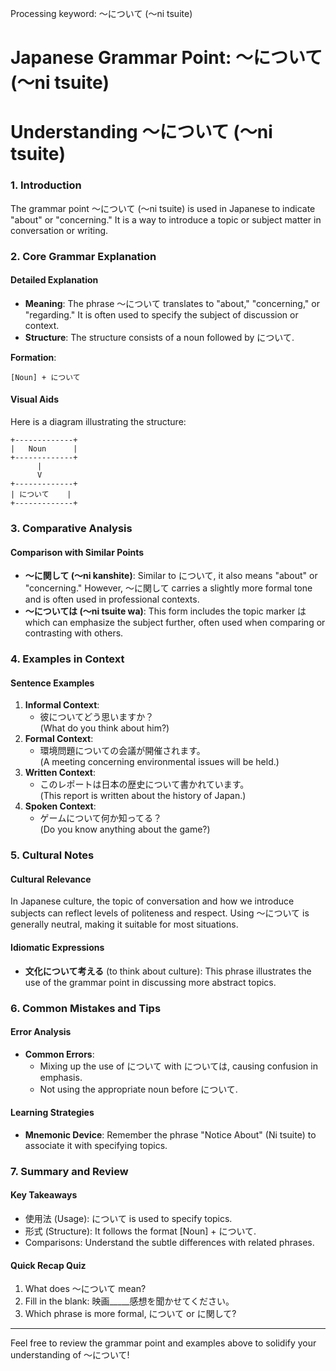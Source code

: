 Processing keyword: ～について (〜ni tsuite)
# Japanese Grammar Point: ～について (〜ni tsuite)
# Understanding ～について (〜ni tsuite)
### 1. Introduction
The grammar point ～について (〜ni tsuite) is used in Japanese to indicate "about" or "concerning." It is a way to introduce a topic or subject matter in conversation or writing.
### 2. Core Grammar Explanation
#### Detailed Explanation
- **Meaning**: The phrase ～について translates to "about," "concerning," or "regarding." It is often used to specify the subject of discussion or context.
- **Structure**: The structure consists of a noun followed by について.
  
**Formation**:
```
[Noun] + について
```
#### Visual Aids
Here is a diagram illustrating the structure:
```
+-------------+
|   Noun      |
+-------------+
      |
      V
+-------------+
| について    |
+-------------+
```
### 3. Comparative Analysis
#### Comparison with Similar Points
- **～に関して (〜ni kanshite)**: Similar to について, it also means "about" or "concerning." However, ～に関して carries a slightly more formal tone and is often used in professional contexts.
- **～については (〜ni tsuite wa)**: This form includes the topic marker は which can emphasize the subject further, often used when comparing or contrasting with others.
### 4. Examples in Context
#### Sentence Examples
1. **Informal Context**:  
   - 彼についてどう思いますか？  
   (What do you think about him?)
2. **Formal Context**:  
   - 環境問題についての会議が開催されます。  
   (A meeting concerning environmental issues will be held.)
3. **Written Context**:  
   - このレポートは日本の歴史について書かれています。  
   (This report is written about the history of Japan.)
4. **Spoken Context**:  
   - ゲームについて何か知ってる？  
   (Do you know anything about the game?)
### 5. Cultural Notes
#### Cultural Relevance
In Japanese culture, the topic of conversation and how we introduce subjects can reflect levels of politeness and respect. Using ～について is generally neutral, making it suitable for most situations.
#### Idiomatic Expressions
- **文化について考える** (to think about culture): This phrase illustrates the use of the grammar point in discussing more abstract topics.
### 6. Common Mistakes and Tips
#### Error Analysis
- **Common Errors**: 
  - Mixing up the use of について with については, causing confusion in emphasis.
  - Not using the appropriate noun before について.
#### Learning Strategies
- **Mnemonic Device**: Remember the phrase "Notice About" (Ni tsuite) to associate it with specifying topics.
  
### 7. Summary and Review
#### Key Takeaways
- 使用法 (Usage): について is used to specify topics.
- 形式 (Structure): It follows the format [Noun] + について.
- Comparisons: Understand the subtle differences with related phrases.
#### Quick Recap Quiz
1. What does ～について mean?
2. Fill in the blank: 映画_____感想を聞かせてください。 
3. Which phrase is more formal, について or に関して?
---
Feel free to review the grammar point and examples above to solidify your understanding of ～について!
